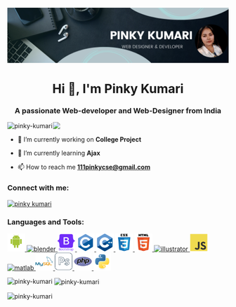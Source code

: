 ![logo](https://github.com/myAccount489/Pinky-Kumari/blob/main/banner.png)
<h1 align="center">Hi 👋, I'm Pinky Kumari</h1>
<h3 align="center">A passionate Web-developer and Web-Designer from India</h3>
<img align="right" width="400" src="https://www.google.com/url?sa=i&url=https%3A%2F%2Ftenor.com%2Fview%2Fcoding-gif-4706460855862906629&psig=AOvVaw1g38xO0htpOWCUud0uN0Hf&ust=1710170366532000&source=images&cd=vfe&opi=89978449&ved=0CBIQjRxqFwoTCLDH0qT_6YQDFQAAAAAdAAAAABAE">

<p align="left"> <img src="https://komarev.com/ghpvc/?username=pinky-kumari&label=Profile%20views&color=0e75b6&style=flat" alt="pinky-kumari" /> </p>

- 🔭 I’m currently working on **College Project**

- 🌱 I’m currently learning **Ajax**

- 📫 How to reach me **111pinkycse@gmail.com**

<h3 align="left">Connect with me:</h3>
<p align="left">
<a href="https://linkedin.com/in/pinky kumari" target="blank"><img align="center" src="https://raw.githubusercontent.com/rahuldkjain/github-profile-readme-generator/master/src/images/icons/Social/linked-in-alt.svg" alt="pinky kumari" height="30" width="40" /></a>
</p>

<h3 align="left">Languages and Tools:</h3>
<p align="left"> <a href="https://developer.android.com" target="_blank" rel="noreferrer"> <img src="https://raw.githubusercontent.com/devicons/devicon/master/icons/android/android-original-wordmark.svg" alt="android" width="40" height="40"/> </a> <a href="https://www.blender.org/" target="_blank" rel="noreferrer"> <img src="https://download.blender.org/branding/community/blender_community_badge_white.svg" alt="blender" width="40" height="40"/> </a> <a href="https://getbootstrap.com" target="_blank" rel="noreferrer"> <img src="https://raw.githubusercontent.com/devicons/devicon/master/icons/bootstrap/bootstrap-plain-wordmark.svg" alt="bootstrap" width="40" height="40"/> </a> <a href="https://www.cprogramming.com/" target="_blank" rel="noreferrer"> <img src="https://raw.githubusercontent.com/devicons/devicon/master/icons/c/c-original.svg" alt="c" width="40" height="40"/> </a> <a href="https://www.w3schools.com/cpp/" target="_blank" rel="noreferrer"> <img src="https://raw.githubusercontent.com/devicons/devicon/master/icons/cplusplus/cplusplus-original.svg" alt="cplusplus" width="40" height="40"/> </a> <a href="https://www.w3schools.com/css/" target="_blank" rel="noreferrer"> <img src="https://raw.githubusercontent.com/devicons/devicon/master/icons/css3/css3-original-wordmark.svg" alt="css3" width="40" height="40"/> </a> <a href="https://www.w3.org/html/" target="_blank" rel="noreferrer"> <img src="https://raw.githubusercontent.com/devicons/devicon/master/icons/html5/html5-original-wordmark.svg" alt="html5" width="40" height="40"/> </a> <a href="https://www.adobe.com/in/products/illustrator.html" target="_blank" rel="noreferrer"> <img src="https://www.vectorlogo.zone/logos/adobe_illustrator/adobe_illustrator-icon.svg" alt="illustrator" width="40" height="40"/> </a> <a href="https://developer.mozilla.org/en-US/docs/Web/JavaScript" target="_blank" rel="noreferrer"> <img src="https://raw.githubusercontent.com/devicons/devicon/master/icons/javascript/javascript-original.svg" alt="javascript" width="40" height="40"/> </a> <a href="https://www.mathworks.com/" target="_blank" rel="noreferrer"> <img src="https://upload.wikimedia.org/wikipedia/commons/2/21/Matlab_Logo.png" alt="matlab" width="40" height="40"/> </a> <a href="https://www.mysql.com/" target="_blank" rel="noreferrer"> <img src="https://raw.githubusercontent.com/devicons/devicon/master/icons/mysql/mysql-original-wordmark.svg" alt="mysql" width="40" height="40"/> </a> <a href="https://www.photoshop.com/en" target="_blank" rel="noreferrer"> <img src="https://raw.githubusercontent.com/devicons/devicon/master/icons/photoshop/photoshop-line.svg" alt="photoshop" width="40" height="40"/> </a> <a href="https://www.php.net" target="_blank" rel="noreferrer"> <img src="https://raw.githubusercontent.com/devicons/devicon/master/icons/php/php-original.svg" alt="php" width="40" height="40"/> </a> <a href="https://www.python.org" target="_blank" rel="noreferrer"> <img src="https://raw.githubusercontent.com/devicons/devicon/master/icons/python/python-original.svg" alt="python" width="40" height="40"/> </a> </p>

<p><img align="left" src="https://github-readme-stats.vercel.app/api/top-langs?username=pinky-kumari&show_icons=true&locale=en&layout=compact" alt="pinky-kumari" /></p>

<p>&nbsp;<img align="center" src="https://github-readme-stats.vercel.app/api?username=pinky-kumari&show_icons=true&locale=en" alt="pinky-kumari" /></p>

<p><img align="center" src="https://github-readme-streak-stats.herokuapp.com/?user=pinky-kumari&" alt="pinky-kumari" /></p>

